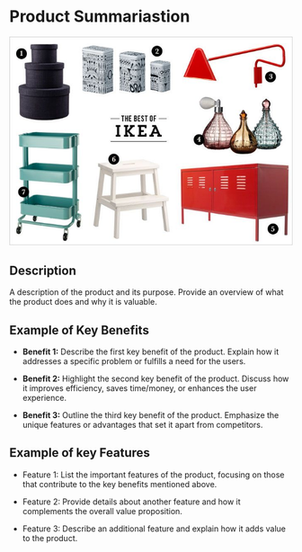 # Product Summariastion 

![Example Image](product.jpg)

## Description

A description of the product and its purpose. Provide an overview of what the product does and why it is valuable.

## Example of Key Benefits

- **Benefit 1:** Describe the first key benefit of the product. Explain how it addresses a specific problem or fulfills a need for the users.

- **Benefit 2:** Highlight the second key benefit of the product. Discuss how it improves efficiency, saves time/money, or enhances the user experience.

- **Benefit 3:** Outline the third key benefit of the product. Emphasize the unique features or advantages that set it apart from competitors.

## Example of key Features

- Feature 1: List the important features of the product, focusing on those that contribute to the key benefits mentioned above.

- Feature 2: Provide details about another feature and how it complements the overall value proposition.

- Feature 3: Describe an additional feature and explain how it adds value to the product.

